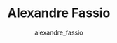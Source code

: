 ---
# this is autogenerated: do not edit
title: Alexandre Fassio
author: alexandre_fassio
layout: author-bio
jobtitle: Graduate Student
bio: Federal University of Minas Gerais
type: alumn
excerpt: "Visiting CAPES Scholar, 2018-2019. Alexandre was a visiting graduate student [CAPES Scholar](https://www.iie.org/Programs/CAPES) from Federal University of Mina"
header:
  teaser: /assets/images/people/bio-fassio.jpg
papers: 
---